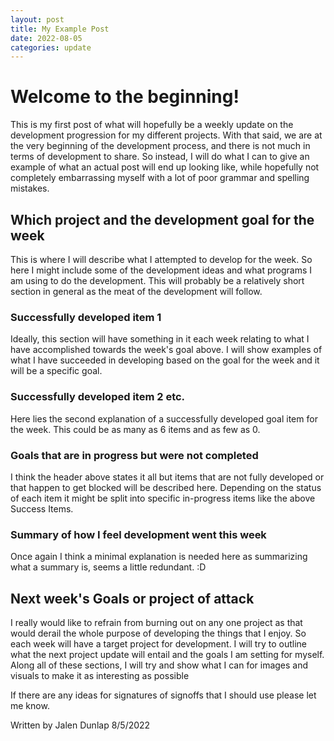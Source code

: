 ```yaml
---
layout: post
title: My Example Post  
date: 2022-08-05
categories: update
---
```


# Welcome to the beginning!

This is my first post of what will hopefully be a weekly update on the development progression for my different projects. With that said, we are at the very beginning of the development process, and there is not much in terms of development to share. So instead, I will do what I can to give an example of what an actual post will end up looking like, while hopefully not completely embarrassing myself with a lot of poor grammar and spelling mistakes.

## Which project and the development goal for the week

This is where I will describe what I attempted to develop for the week. So here I might include some of the development ideas and what programs I am using to do the development. This will probably be a relatively short section in general as the meat of the development will follow.

### Successfully developed item 1

Ideally, this section will have something in it each week relating to what I have accomplished towards the week's goal above. I will show examples of what I have succeeded in developing based on the goal for the week and it will be a specific goal.

### Successfully developed item 2 etc.

Here lies the second explanation of a successfully developed goal item for the week. This could be as many as 6 items and as few as 0.

### Goals that are in progress but were not completed

I think the header above states it all but items that are not fully developed or that happen to get blocked will be described here. Depending on the status of each item it might be split into specific in-progress items like the above Success Items.

### Summary of how I feel development went this week

Once again I think a minimal explanation is needed here as summarizing what a summary is, seems a little redundant. :D

## Next week's Goals or project of attack

I really would like to refrain from burning out on any one project as that would derail the whole purpose of developing the things that I enjoy. So each week will have a target project for development. I will try to outline what the next project update will entail and the goals I am setting for myself. Along all of these sections, I will try and show what I can for images and visuals to make it as interesting as possible

If there are any ideas for signatures of signoffs that I should use please let me know.

Written by Jalen Dunlap
8/5/2022


